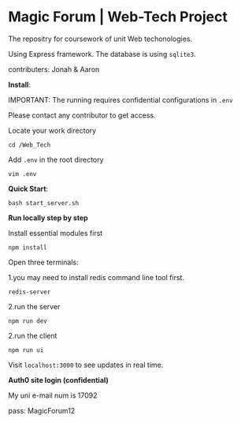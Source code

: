 # Magic Forum | Web-Tech Project

The repositry for coursework of unit Web techonologies.

Using Express framework. The database is using `sqlite3`.

contributers: Jonah & Aaron


**Install**:

IMPORTANT: The running requires confidential configurations in `.env` 

Please contact any contributor to get access.

Locate your work directory 

```shell
cd /Web_Tech
```

Add `.env` in the root directory

```shell
vim .env
```

**Quick Start**:
```shell
bash start_server.sh
```


**Run locally step by step**

Install essential modules first

```shell
npm install
```

Open three terminals:

1.you may need to install redis command line tool first.
```shell
redis-server
```

2.run the server
```shell
npm run dev
```

2.run the client
```shell
npm run ui 
```
Visit `localhost:3000` to see updates in real time.


**Auth0 site login (confidential)**

My uni e-mail num is 17092

pass: MagicForum12

